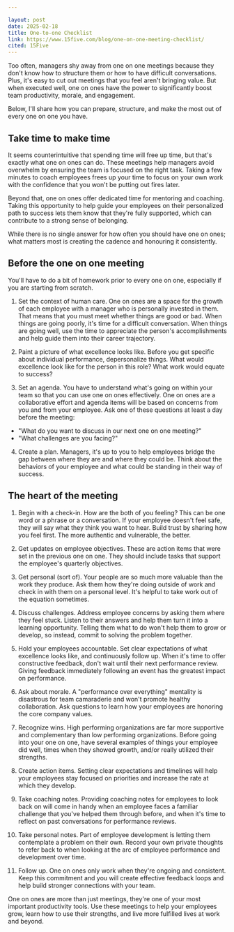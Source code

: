 ```yaml
---

layout: post
date: 2025-02-18
title: One-to-one Checklist
link: https://www.15five.com/blog/one-on-one-meeting-checklist/
cited: 15Five
---
```

    
Too often, managers shy away from one on one meetings because they don't know how to structure them or how to have difficult conversations. Plus, it's easy to cut out meetings that you feel aren't bringing value. But when executed well, one on ones have the power to significantly boost team productivity, morale, and engagement.
    
Below, I'll share how you can prepare, structure, and make the most out of every one on one you have.
    
## Take time to make time
    
It seems counterintuitive that spending time will free up time, but that's exactly what one on ones can do. These meetings help managers avoid overwhelm by ensuring the team is focused on the right task. Taking a few minutes to coach employees frees up your time to focus on your own work with the confidence that you won't be putting out fires later.
    
Beyond that, one on ones offer dedicated time for mentoring and coaching. Taking this opportunity to help guide your employees on their personalized path to success lets them know that they're fully supported, which can contribute to a strong sense of belonging.
    
While there is no single answer for how often you should have one on ones; what matters most is creating the cadence and honouring it consistently.
    
## Before the one on one meeting
    
You'll have to do a bit of homework prior to every one on one, especially if you are starting from scratch.
    
1. Set the context of human care.  One on ones are a space for the growth of each employee with a manager who is personally invested in them. That means that you must meet whether things are good or bad. When things are going poorly, it's time for a difficult conversation. When things are going well, use the time to appreciate the person's accomplishments and help guide them into their career trajectory.
    
2. Paint a picture of what excellence looks like. Before you get specific about individual performance, depersonalize things. What would excellence look like for the person in this role? What work would equate to success?
    
3. Set an agenda. You have to understand what's going on within your team so that you can use one on ones effectively. One on ones are a collaborative effort and agenda items will be based on concerns from you and from your employee. Ask one of these questions at least a day before the meeting:
    
  - "What do you want to discuss in our next one on one meeting?"
  - "What challenges are you facing?"
    
4. Create a plan. Managers, it's up to you to help employees bridge the gap between where they are and where they could be. Think about the behaviors of your employee and what could be standing in their way of success.
    
## The heart of the meeting
    
1. Begin with a check-in. How are the both of you feeling? This can be one word or a phrase or a conversation. If your employee doesn't feel safe, they will say what they think you want to hear. Build trust by sharing how you feel first. The more authentic and vulnerable, the better.
    
2. Get updates on employee objectives. These are action items that were set in the previous one on one. They should include tasks that support the employee's quarterly objectives.
    
3. Get personal (sort of). Your people are so much more valuable than the work they produce. Ask them how they're doing outside of work and check in with them on a personal level. It's helpful to take work out of the equation sometimes.
    
4. Discuss challenges. Address employee concerns by asking them where they feel stuck. Listen to their answers and help them turn it into a learning opportunity. Telling them what to do won't help them to grow or develop, so instead, commit to solving the problem together.
    
5. Hold your employees accountable. Set clear expectations of what excellence looks like, and continuously follow up. When it's time to offer constructive feedback, don't wait until their next performance review. Giving feedback immediately following an event has the greatest impact on performance.
    
6. Ask about morale. A "performance over everything" mentality is disastrous for team camaraderie and won't promote healthy collaboration. Ask questions to learn how your employees are honoring the core company values.
    
7. Recognize wins. High performing organizations are far more supportive and complementary than low performing organizations. Before going into your one on one, have several examples of things your employee did well, times when they showed growth, and/or really utilized their strengths.
    
8. Create action items. Setting clear expectations and timelines will help your employees stay focused on priorities and increase the rate at which they develop.
    
9. Take coaching notes. Providing coaching notes for employees to look back on will come in handy when an employee faces a familiar challenge that you've helped them through before, and when it's time to reflect on past conversations for performance reviews.
    
10. Take personal notes. Part of employee development is letting them contemplate a problem on their own. Record your own private thoughts to refer back to when looking at the arc of employee performance and development over time.
    
11. Follow up. One on ones only work when they're ongoing and consistent. Keep this commitment and you will create effective feedback loops and help build stronger connections with your team.
    
One on ones are more than just meetings, they're one of your most important productivity tools. Use these meetings to help your employees grow, learn how to use their strengths, and live more fulfilled lives at work and beyond.